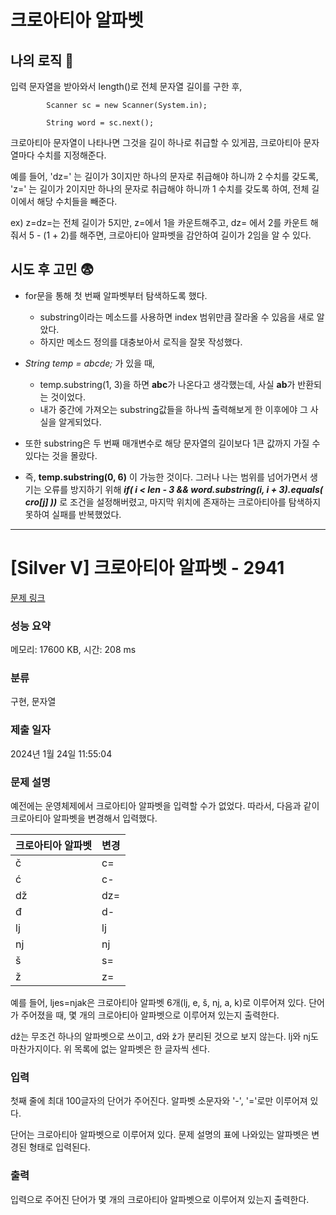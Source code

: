 # 크로아티아 알파벳

## 나의 로직 🧐 
입력 문자열을 받아와서 length()로 전체 문자열 길이를 구한 후,
```
		Scanner sc = new Scanner(System.in);

		String word = sc.next();
```

<p>크로아티아 문자열이 나타나면 그것을 길이 하나로 취급할 수 있게끔,
크로아티아 문자열마다 수치를 지정해준다.</p>

<p> 예를 들어, 'dz=' 는 길이가 3이지만 하나의 문자로 취급해야 하니까 2 수치를 갖도록,
'z=' 는 길이가 2이지만 하나의 문자로 취급해야 하니까 1 수치를 갖도록 하여,
전체 길이에서 해당 수치들을 빼준다.</p>


<p>ex) z=dz=는 전체 길이가 5지만, z=에서 1을 카운트해주고, dz= 에서 2를 카운트 해줘서
5 - (1 + 2)를 해주면, 크로아티아 알파벳을 감안하여 길이가 2임을 알 수 있다.</p>

## 시도 후 고민 😨
- for문을 통해 첫 번째 알파벳부터 탐색하도록 했다.
  - substring이라는 메소드를 사용하면 index 범위만큼 잘라올 수 있음을 새로 알았다.
  - 하지만 메소드 정의를 대충보아서 로직을 잘못 작성했다.

- *String temp = abcde;* 가 있을 때,
  - temp.substring(1, 3)을 하면 **abc**가 나온다고 생각했는데, 사실 **ab**가 반환되는 것이었다.
  - 내가 중간에 가져오는 substring값들을 하나씩 출력해보게 한 이후에야 그 사실을 알게되었다.
- 또한 substring은 두 번째 매개변수로 해당 문자열의 길이보다 1큰 값까지 가질 수 있다는 것을 몰랐다.
- 즉, **temp.substring(0, 6)** 이 가능한 것이다.
그러나 나는 범위를 넘어가면서 생기는 오류를 방지하기 위해
***if( i < len - 3 && word.substring(i, i + 3).equals( cro[j] ))*** 로 조건을 설정해버렸고, 마지막 위치에 존재하는 크로아티아를 탐색하지 못하여 실패를 반복했었다.



---

# [Silver V] 크로아티아 알파벳 - 2941 

[문제 링크](https://www.acmicpc.net/problem/2941) 

### 성능 요약

메모리: 17600 KB, 시간: 208 ms

### 분류

구현, 문자열

### 제출 일자

2024년 1월 24일 11:55:04

### 문제 설명

<p>예전에는 운영체제에서 크로아티아 알파벳을 입력할 수가 없었다. 따라서, 다음과 같이 크로아티아 알파벳을 변경해서 입력했다.</p>

<table class="table table-bordered table-center-20 th-center td-center">
	<thead>
		<tr>
			<th>크로아티아 알파벳</th>
			<th>변경</th>
		</tr>
	</thead>
	<tbody>
		<tr>
			<td>č</td>
			<td>c=</td>
		</tr>
		<tr>
			<td>ć</td>
			<td>c-</td>
		</tr>
		<tr>
			<td>dž</td>
			<td>dz=</td>
		</tr>
		<tr>
			<td>đ</td>
			<td>d-</td>
		</tr>
		<tr>
			<td>lj</td>
			<td>lj</td>
		</tr>
		<tr>
			<td>nj</td>
			<td>nj</td>
		</tr>
		<tr>
			<td>š</td>
			<td>s=</td>
		</tr>
		<tr>
			<td>ž</td>
			<td>z=</td>
		</tr>
	</tbody>
</table>

<p>예를 들어, ljes=njak은 크로아티아 알파벳 6개(lj, e, š, nj, a, k)로 이루어져 있다. 단어가 주어졌을 때, 몇 개의 크로아티아 알파벳으로 이루어져 있는지 출력한다.</p>

<p>dž는 무조건 하나의 알파벳으로 쓰이고, d와 ž가 분리된 것으로 보지 않는다. lj와 nj도 마찬가지이다. 위 목록에 없는 알파벳은 한 글자씩 센다.</p>

### 입력 

 <p>첫째 줄에 최대 100글자의 단어가 주어진다. 알파벳 소문자와 '-', '='로만 이루어져 있다.</p>

<p>단어는 크로아티아 알파벳으로 이루어져 있다. 문제 설명의 표에 나와있는 알파벳은 변경된 형태로 입력된다.</p>

### 출력 

 <p>입력으로 주어진 단어가 몇 개의 크로아티아 알파벳으로 이루어져 있는지 출력한다.</p>

